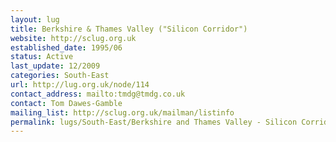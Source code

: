 ```yaml
---
layout: lug
title: Berkshire & Thames Valley ("Silicon Corridor")
website: http://sclug.org.uk
established_date: 1995/06
status: Active
last_update: 12/2009
categories: South-East
url: http://lug.org.uk/node/114
contact_address: mailto:tmdg@tmdg.co.uk
contact: Tom Dawes-Gamble
mailing_list: http://sclug.org.uk/mailman/listinfo
permalink: lugs/South-East/Berkshire and Thames Valley - Silicon Corridor/
---
```


